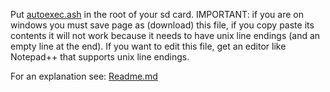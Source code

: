 Put [autoexec.ash](https://github.com/irungentoo/Xiaomi_Yi_4k_Camera/raw/master/4k+/shutter_custom_values/1.3.23/autoexec.ash) in the root of your sd card. IMPORTANT: if you are on windows you must save page as (download) this file, if you copy paste its contents it will not work because it needs to have unix line endings (and an empty line at the end). If you want to edit this file, get an editor like Notepad++ that supports unix line endings.

For an explanation see: [Readme.md](../Readme.md)
